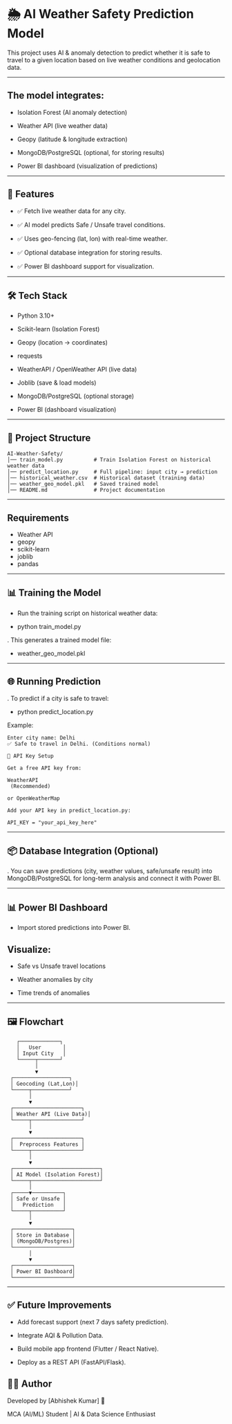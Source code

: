 # 🌦 AI Weather Safety Prediction Model

This project uses AI & anomaly detection to predict whether it is safe to travel to a given location based on live weather conditions and geolocation data.

---

## The model integrates:

- Isolation Forest (AI anomaly detection)

- Weather API (live weather data)

- Geopy (latitude & longitude extraction)

- MongoDB/PostgreSQL (optional, for storing results)

- Power BI dashboard (visualization of predictions)

---

## 🚀 Features

- ✅ Fetch live weather data for any city.

- ✅ AI model predicts Safe / Unsafe travel conditions.

- ✅ Uses geo-fencing (lat, lon) with real-time weather.

- ✅ Optional database integration for storing results.

- ✅ Power BI dashboard support for visualization.

---

## 🛠 Tech Stack

- Python 3.10+

- Scikit-learn (Isolation Forest)

- Geopy (location → coordinates)

- requests

- WeatherAPI / OpenWeather API (live data)

- Joblib (save & load models)

- MongoDB/PostgreSQL (optional storage)

- Power BI (dashboard visualization)

---


## 📂 Project Structure

```
AI-Weather-Safety/
│── train_model.py          # Train Isolation Forest on historical weather data
│── predict_location.py     # Full pipeline: input city → prediction
│── historical_weather.csv  # Historical dataset (training data)
│── weather_geo_model.pkl   # Saved trained model
│── README.md               # Project documentation
```

---
## Requirements
- Weather API 
- geopy
- scikit-learn
- joblib
- pandas

---

## 📊 Training the Model

- Run the training script on historical weather data:

- python train_model.py

. This generates a trained model file:

- weather_geo_model.pkl

---

## 🌐 Running Prediction

. To predict if a city is safe to travel:

- python predict_location.py


Example:
```
Enter city name: Delhi
✅ Safe to travel in Delhi. (Conditions normal)

🔑 API Key Setup

Get a free API key from:

WeatherAPI
 (Recommended)

or OpenWeatherMap

Add your API key in predict_location.py:

API_KEY = "your_api_key_here"
```

---

## 📦 Database Integration (Optional)

. You can save predictions (city, weather values, safe/unsafe result) into MongoDB/PostgreSQL for long-term analysis and      connect it with Power BI.

---

## 📊 Power BI Dashboard

- Import stored predictions into Power BI.

## Visualize:

- Safe vs Unsafe travel locations

- Weather anomalies by city

- Time trends of anomalies

---

## 🖼 Flowchart
```
   ┌─────────────┐
   │   User       │
   │ Input City   │
   └─────┬───────┘
         │
         ▼
 ┌──────────────────┐
 │ Geocoding (Lat,Lon)│
 └─────┬────────────┘
       │
       ▼
 ┌──────────────────────┐
 │ Weather API (Live Data)│
 └─────┬────────────────┘
       │
       ▼
 ┌──────────────────────┐
 │  Preprocess Features │
 └─────┬────────────────┘
       │
       ▼
 ┌────────────────────────────┐
 │ AI Model (Isolation Forest)│
 └─────┬──────────────────────┘
       │
 ┌─────▼──────────┐
 │ Safe or Unsafe │
 │   Prediction   │
 └─────┬──────────┘
       │
       ▼
 ┌───────────────────┐
 │ Store in Database │
 │ (MongoDB/Postgres)│
 └───────────────────┘
       │
       ▼
 ┌───────────────────┐
 │ Power BI Dashboard│
 └───────────────────┘
```

---

## ✅ Future Improvements

- Add forecast support (next 7 days safety prediction).

- Integrate AQI & Pollution Data.

- Build mobile app frontend (Flutter / React Native).

- Deploy as a REST API (FastAPI/Flask).

## 👨‍💻 Author

Developed by [Abhishek Kumar] 🚀

MCA (AI/ML) Student | AI & Data Science Enthusiast
